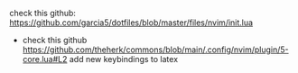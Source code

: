 check this github: https://github.com/garcia5/dotfiles/blob/master/files/nvim/init.lua

- check this github  https://github.com/theherk/commons/blob/main/.config/nvim/plugin/5-core.lua#L2
add new keybindings to latex
